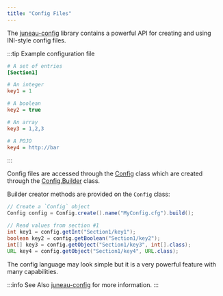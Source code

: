 ```yaml
---
title: "Config Files"
---
```


The [juneau-config](TODO.md) library contains a powerful API for creating and using INI-style config files.

:::tip Example configuration file
```ini
# A set of entries
[Section1]

# An integer
key1 = 1

# A boolean
key2 = true

# An array
key3 = 1,2,3

# A POJO
key4 = http://bar
```
:::

Config files are accessed through the [Config](API_DOCS/org/apache/juneau/config/Config.html) class which are
created through the [Config.Builder](API_DOCS/org/apache/juneau/config/Config/Builder.html) class.

Builder creator methods are provided on the `Config` class:

```java
// Create a `Config` object
Config config = Config.create().name("MyConfig.cfg").build();

// Read values from section #1
int key1 = config.getInt("Section1/key1");
boolean key2 = config.getBoolean("Section1/key2");
int[] key3 = config.getObject("Section1/key3", int[].class);
URL key4 = config.getObject("Section1/key4", URL.class);
```

The config language may look simple but it is a very powerful feature with many capabilities.

:::info See Also
[juneau-config](TODO.md) for more information.
:::